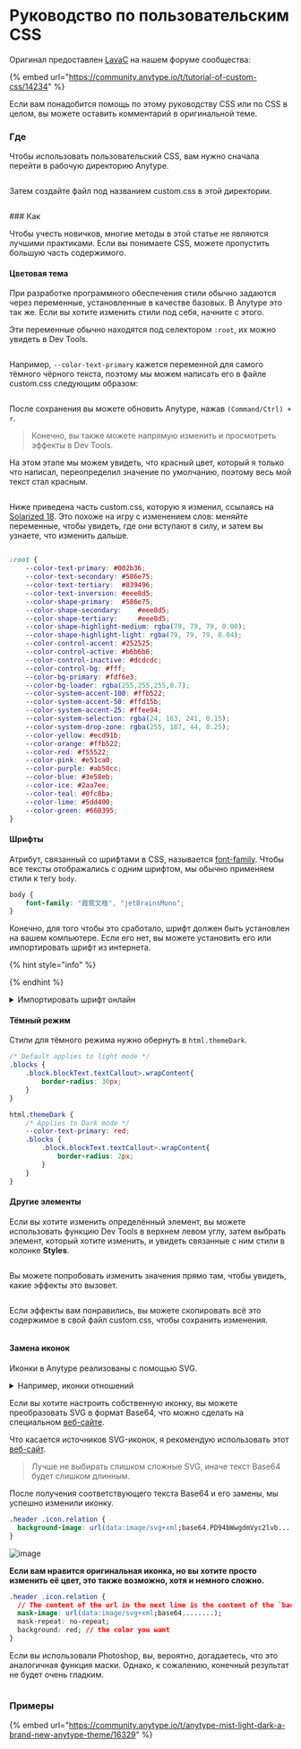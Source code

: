 # Руководство по пользовательским CSS

Оригинал предоставлен [LavaC](https://community.anytype.io/u/LavaC) на нашем форуме сообщества:

{% embed url="https://community.anytype.io/t/tutorial-of-custom-css/14234" %}

Если вам понадобится помощь по этому руководству CSS или по CSS в целом, вы можете оставить комментарий в оригинальной теме.
### Где <a href="#where-1" id="where-1"></a>

Чтобы использовать пользовательский CSS, вам нужно сначала перейти в рабочую директорию Anytype.

<figure><img src="https://community-static.anytype.io/original/2X/c/cefa762c4537031b75bc43f2bc387e35fe36911b.jpeg" alt=""><figcaption></figcaption></figure>

Затем создайте файл под названием custom.css в этой директории.

<figure><img src="https://community-static.anytype.io/optimized/2X/c/cbe263ff498e9700dca9f07e4c730f667042b556_2_690x401.jpeg" alt=""><figcaption></figcaption></figure>
### Как <a href="#how-2" id="how-2"></a>

Чтобы учесть новичков, многие методы в этой статье не являются лучшими практиками. Если вы понимаете CSS, можете пропустить большую часть содержимого.

#### Цветовая тема <a href="#theme-color-3" id="theme-color-3"></a>

При разработке программного обеспечения стили обычно задаются через переменные, установленные в качестве базовых. В Anytype это так же. Если вы хотите изменить стили под себя, начните с этого.

Эти переменные обычно находятся под селектором `:root`, их можно увидеть в Dev Tools.

<figure><img src="https://community-static.anytype.io/optimized/2X/8/8c798a22e6bddd7bd190043a2ec7c226fcf5cf24_2_690x408.png" alt=""><figcaption></figcaption></figure>

Например, `--color-text-primary` кажется переменной для самого тёмного чёрного текста, поэтому мы можем написать его в файле custom.css следующим образом:

<figure><img src="https://community-static.anytype.io/original/2X/b/bbefbe5a417032384cde12b1e80e4b2f480ded68.png" alt=""><figcaption></figcaption></figure>

После сохранения вы можете обновить Anytype, нажав `(Command/Ctrl) + r`.

> Конечно, вы также можете напрямую изменить и просмотреть эффекты в Dev Tools.

На этом этапе мы можем увидеть, что красный цвет, который я только что написал, переопределил значение по умолчанию, поэтому весь мой текст стал красным.

<figure><img src="https://community-static.anytype.io/optimized/2X/0/0e16feda708cfeee241bc7128caa3f802a09c66d_2_690x384.png" alt=""><figcaption></figcaption></figure>

Ниже приведена часть custom.css, которую я изменил, ссылаясь на [Solarized 18](https://en.wikipedia.org/wiki/Solarized). Это похоже на игру с изменением слов: меняйте переменные, чтобы увидеть, где они вступают в силу, и затем вы узнаете, что изменить дальше.

<figure><img src="https://community-static.anytype.io/optimized/2X/0/0a67ca485d41ba2d1e72dd5b30b5cae7f489f82e_2_690x394.jpeg" alt=""><figcaption></figcaption></figure>

```css
:root {
    --color-text-primary: #002b36;
    --color-text-secondary:	#586e75;
    --color-text-tertiary: 	#839496;
    --color-text-inversion: #eee8d5;
    --color-shape-primary: 	#586e75;
    --color-shape-secondary: 	#eee8d5;
    --color-shape-tertiary: 	#eee8d5;
    --color-shape-highlight-medium: rgba(79, 79, 79, 0.08);
    --color-shape-highlight-light: rgba(79, 79, 79, 0.04);
    --color-control-accent: #252525;
    --color-control-active: #b6b6b6;
    --color-control-inactive: #dcdcdc;
    --color-control-bg: #fff;
    --color-bg-primary: #fdf6e3;
    --color-bg-loader: rgba(255,255,255,0.7);
    --color-system-accent-100: #ffb522;
    --color-system-accent-50: #ffd15b;
    --color-system-accent-25: #ffee94;
    --color-system-selection: rgba(24, 163, 241, 0.15);
    --color-system-drop-zone: rgba(255, 187, 44, 0.25);
    --color-yellow: #ecd91b;
    --color-orange: #ffb522;
    --color-red: #f55522;
    --color-pink: #e51ca0;
    --color-purple: #ab50cc;
    --color-blue: #3e58eb;
    --color-ice: #2aa7ee;
    --color-teal: #0fc8ba;
    --color-lime: #5dd400;
    --color-green: #66B395;
}
```

#### Шрифты <a href="#fonts-4" id="fonts-4"></a>

Атрибут, связанный со шрифтами в CSS, называется [font-family](https://developer.mozilla.org/en-US/docs/Web/CSS/font-family). Чтобы все тексты отображались с одним шрифтом, мы обычно применяем стили к тегу `body`.

```css
body {
    font-family: "霞鹜文楷", "jetBrainsMono";
}
```

Конечно, для того чтобы это сработало, шрифт должен быть установлен на вашем компьютере. Если его нет, вы можете установить его или импортировать шрифт из интернета.

{% hint style="info" %}

{% endhint %}

<details>

<summary>Импортировать шрифт онлайн</summary>

[<img src="https://community-static.anytype.io/optimized/2X/d/d1348ecf28fafeb4c079d5cd9ba343b30ee6f9d2_2_690x494.png" alt="image" data-size="original">](https://community-static.anytype.io/original/2X/d/d1348ecf28fafeb4c079d5cd9ba343b30ee6f9d2.png)\
[![image](https://community-static.anytype.io/optimized/2X/a/aaf23f71f95b30839021c2489a9153cc46f2b8be\_2\_690x271.png)](https://community-static.anytype.io/original/2X/a/aaf23f71f95b30839021c2489a9153cc46f2b8be.png)\
[![image](https://community-static.anytype.io/optimized/2X/d/d29da78fce6ac4d052c0b030fd322fab4fef2a1a\_2\_690x458.png)](https://community-static.anytype.io/original/2X/d/d29da78fce6ac4d052c0b030fd322fab4fef2a1a.png)\
[![image](https://community-static.anytype.io/optimized/2X/8/87c8c15932c29ee8bd91d58928d2958209db39e3\_2\_690x107.png)](https://community-static.anytype.io/original/2X/8/87c8c15932c29ee8bd91d58928d2958209db39e3.png)\
[![image](https://community-static.anytype.io/optimized/2X/6/690391b23293397bb0844789dee9d500300a3028\_2\_690x435.png)](https://community-static.anytype.io/original/2X/6/690391b23293397bb0844789dee9d500300a3028.png)

</details>

#### Тёмный режим <a href="#dark-mode-5" id="dark-mode-5"></a>

Стили для тёмного режима нужно обернуть в `html.themeDark`.

```css
/* Default applies to light mode */
.blocks {
    .block.blockText.textCallout>.wrapContent{
        border-radius: 30px;
    }
}

html.themeDark {
    /* Applies to Dark mode */
    --color-text-primary: red;
    .blocks {
        .block.blockText.textCallout>.wrapContent{
            border-radius: 2px;
        }
    }
}

```

#### Другие элементы <a href="#other-elements-6" id="other-elements-6"></a>

Если вы хотите изменить определённый элемент, вы можете использовать функцию Dev Tools в верхнем левом углу, затем выбрать элемент, который хотите изменить, и увидеть связанные с ним стили в колонке **Styles**.

<figure><img src="https://community-static.anytype.io/optimized/2X/3/3d111c1232f10345c8584f5a2cf15ec36cba8864_2_690x460.png" alt=""><figcaption></figcaption></figure>

Вы можете попробовать изменить значения прямо там, чтобы увидеть, какие эффекты это вызовет.

<figure><img src="https://community-static.anytype.io/optimized/2X/6/6ec5d48153fd5abfd34274a2c9cfb736de865a14_2_690x283.png" alt=""><figcaption></figcaption></figure>

Если эффекты вам понравились, вы можете скопировать всё это содержимое в свой файл custom.css, чтобы сохранить изменения.

<figure><img src="https://community-static.anytype.io/original/2X/8/8c83f1c7406a1a651cac26da10c6429bd59f2dcb.png" alt=""><figcaption></figcaption></figure>

#### Замена иконок <a href="#change-icons-7" id="change-icons-7"></a>

Иконки в Anytype реализованы с помощью SVG.

<details>

<summary>Например, иконки отношений</summary>

[<img src="https://community-static.anytype.io/optimized/2X/6/6d596177b0b332db51cd793630c415891538f8f7_2_672x500.png" alt="image" data-size="original">](https://community-static.anytype.io/original/2X/6/6d596177b0b332db51cd793630c415891538f8f7.png)

Текст, начинающийся с `data:image/svg...`, — это данные Base64, преобразованные из SVG.\
Вы можете расшифровать эти данные на специальном [веб-сайте](https://base64.guru/converter/decode/image/svg), чтобы получить SVG изображение.

</details>

Если вы хотите настроить собственную иконку, вы можете преобразовать SVG в формат Base64, что можно сделать на специальном [веб-сайте](https://base64.guru/converter/encode/image/svg).

Что касается источников SVG-иконок, я рекомендую использовать этот [веб-сайт](https://pictogrammers.com/libraries/).

> Лучше не выбирать слишком сложные SVG, иначе текст Base64 будет слишком длинным.

После получения соответствующего текста Base64 и его замены, мы успешно изменили иконку.

```css
.header .icon.relation {
  background-image: url(data:image/svg+xml;base64,PD94bWwgdmVyc2lvb......);
}
```

![image](https://community-static.anytype.io/original/2X/3/30b788e54c7daa2db54352ca4ff721ecc6d2e027.png)

**Если вам нравится оригинальная иконка, но вы хотите просто изменить её цвет, это также возможно, хотя и немного сложно.**

```css
.header .icon.relation {
  // The content of the url in the next line is the content of the `background-image` attribute of this icon. 
  mask-image: url(data:image/svg+xml;base64,.......);
  mask-repeat: no-repeat;
  background: red; // the color you want
}
```

Если вы использовали Photoshop, вы, вероятно, догадаетесь, что это аналогичная функция маски. Однако, к сожалению, конечный результат не будет очень гладким.

<figure><img src="https://community-static.anytype.io/original/2X/7/72dbdcf71ef643f5873aa7ea1ea814bf282dfec5.png" alt=""><figcaption></figcaption></figure>

### Примеры

{% embed url="https://community.anytype.io/t/anytype-mist-light-dark-a-brand-new-anytype-theme/16329" %}
